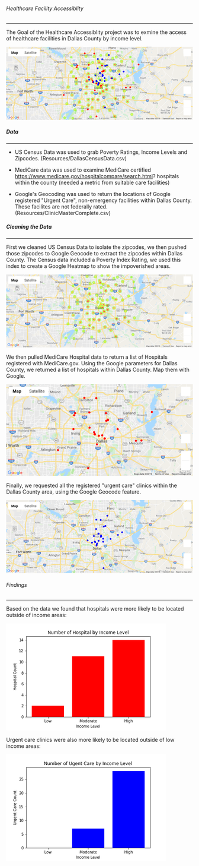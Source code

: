 
###### Healthcare Facility Accessiblity
----------------------------
The Goal of the Healthcare Accessiblity project was to exmine the access of healthcare facilities in Dallas County by income level.

![Multi-layer Google Map: Poverty Heatmap, Hospitals and Clinics](/images/HospitalsandUCHeatMap.png)



##### Data
----------
* US Census Data was used to grab Poverty Ratings, Income Levels and Zipcodes. (Resources/DallasCensusData.csv)

* MediCare data was used to examine MediCare certified https://www.medicare.gov/hospitalcompare/search.html? hospitals within the county (needed a metric from suitable care facilities)

* Google's Geocoding was used to return the locations of Google registered "Urgent Care", non-emergency facilities within Dallas County. These facilites are not federally rated. (Resources/ClinicMasterComplete.csv)


##### Cleaning the Data
--------------
First we cleaned US Census Data to isolate the zipcodes, we then pushed those zipcodes to Google Geocode to extract the zipcodes within Dallas County.  The Census data included a Poverty Index Rating, we used this index to create a Google Heatmap to show the impoverished areas.

![Dallas Poverty Heat Map](/images/PovertyHeatMap.png)


We then pulled MediCare Hospital data to return a list of Hospitals registered with MediCare.gov. Using the Google parameters for Dallas County, we returned a list of hospitals within Dallas County. Map them with Google.

![Dallas County Hospital Map](/images/HospitalMap.png)


Finally, we requested all the registered "urgent care" clinics within the Dallas County area, using the Google Geocode feature. 


![Dallas County Urgent Care Clinics](/images/UrgentCaresDallasCounty.png)

###### Findings
-----------

Based on the data we found that hospitals were more likely to be located outside of income areas:

![Dallas County Hospital Bar Chart](/images/HospitalsbyIncomeLevelBar.png)

Urgent care clinics were also more likely to be located outside of low income areas:

![Dallas County Urgent Care Bar Chart](/images/UrgentCarebyIncomeLevelBar.png)







